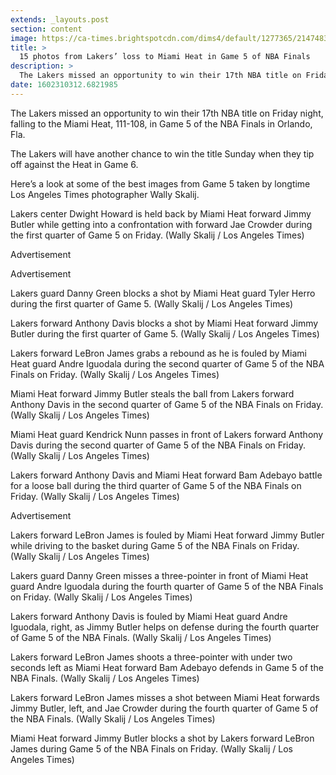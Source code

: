 ```yaml
--- 
extends: _layouts.post 
section: content 
image: https://ca-times.brightspotcdn.com/dims4/default/1277365/2147483647/strip/true/crop/2382x1251+0+168/resize/1200x630!/quality/90/?url=https%3A%2F%2Fcalifornia-times-brightspot.s3.amazonaws.com%2F00%2F36%2F6fbf44a0415ea65e8fb1c8d28a76%2Fla-photos-1staff-622939-sp-1009-lakers-heat-finals7-wjs.jpg 
title: > 
  15 photos from Lakers’ loss to Miami Heat in Game 5 of NBA Finals 
description: > 
  The Lakers missed an opportunity to win their 17th NBA title on Friday night, falling to the Miami Heat, 111-108, in Game 5 of the NBA Finals in Orlando, Fla.(Wally Skalij / Los Angeles Times)AdvertisementAdvertisementLakers guard Danny Green blocks a shot by Miami Heat guard Tyler Herro during the first quarter of Game 5.(Wally Skalij / Los Angeles Times)Lakers forward Anthony Davis blocks a shot by Miami Heat forward Jimmy Butler during the first quarter of Game 5.(Wally Skalij / Los Angeles Times)Miami Heat forward Jimmy Butler blocks a shot by Lakers forward LeBron James during Game 5 of the NBA Finals on Friday.(Wally Skalij / Los Angeles Times) 
date: 1602310312.6821985 
--- 
```

The Lakers missed an opportunity to win their 17th NBA title on Friday night, falling to the Miami Heat, 111-108, in Game 5 of the NBA Finals in Orlando, Fla.

The Lakers will have another chance to win the title Sunday when they tip off against the Heat in Game 6.

Here’s a look at some of the best images from Game 5 taken by longtime Los Angeles Times photographer Wally Skalij.

Lakers center Dwight Howard is held back by Miami Heat forward Jimmy Butler while getting into a confrontation with forward Jae Crowder during the first quarter of Game 5 on Friday. (Wally Skalij / Los Angeles Times)

Advertisement

Advertisement

Lakers guard Danny Green blocks a shot by Miami Heat guard Tyler Herro during the first quarter of Game 5. (Wally Skalij / Los Angeles Times)

Lakers forward Anthony Davis blocks a shot by Miami Heat forward Jimmy Butler during the first quarter of Game 5. (Wally Skalij / Los Angeles Times)

Lakers forward LeBron James grabs a rebound as he is fouled by Miami Heat guard Andre Iguodala during the second quarter of Game 5 of the NBA Finals on Friday. (Wally Skalij / Los Angeles Times)

Miami Heat forward Jimmy Butler steals the ball from Lakers forward Anthony Davis in the second quarter of Game 5 of the NBA Finals on Friday. (Wally Skalij / Los Angeles Times)

Miami Heat guard Kendrick Nunn passes in front of Lakers forward Anthony Davis during the second quarter of Game 5 of the NBA Finals on Friday. (Wally Skalij / Los Angeles Times)

Lakers forward Anthony Davis and Miami Heat forward Bam Adebayo battle for a loose ball during the third quarter of Game 5 of the NBA Finals on Friday. (Wally Skalij / Los Angeles Times)

Advertisement

Lakers forward LeBron James is fouled by Miami Heat forward Jimmy Butler while driving to the basket during Game 5 of the NBA Finals on Friday. (Wally Skalij / Los Angeles Times)

Lakers guard Danny Green misses a three-pointer in front of Miami Heat guard Andre Iguodala during the fourth quarter of Game 5 of the NBA Finals on Friday. (Wally Skalij / Los Angeles Times)

Lakers forward Anthony Davis is fouled by Miami Heat guard Andre Iguodala, right, as Jimmy Butler helps on defense during the fourth quarter of Game 5 of the NBA Finals. (Wally Skalij / Los Angeles Times)

Lakers forward LeBron James shoots a three-pointer with under two seconds left as Miami Heat forward Bam Adebayo defends in Game 5 of the NBA Finals. (Wally Skalij / Los Angeles Times)

Lakers forward LeBron James misses a shot between Miami Heat forwards Jimmy Butler, left, and Jae Crowder during the fourth quarter of Game 5 of the NBA Finals. (Wally Skalij / Los Angeles Times)

Miami Heat forward Jimmy Butler blocks a shot by Lakers forward LeBron James during Game 5 of the NBA Finals on Friday. (Wally Skalij / Los Angeles Times)